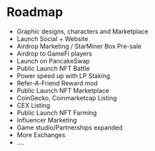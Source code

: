# Roadmap



* Graphic designs, characters and Marketplace 
* Launch Social + Website 
* Airdrop Marketing / StarMiner Box Pre-sale
* Airdrop to GameFi players
* Launch on PancakeSwap
* Public Launch NFT Battle 
* Power speed up with LP Staking
* Refer-A-Friend Reward mod
* Public Launch NFT Marketplace 
* CoinGecko, Coinmarketcap Listing
* CEX Listing 
* Public Launch NFT Farming 
* Influencer Marketing 
* Game studio/Partnerships expanded 
* More Exchanges
* ....

